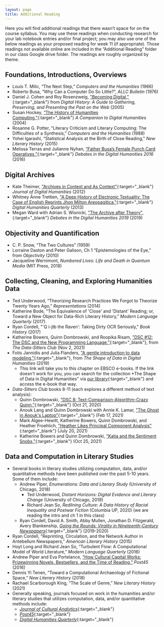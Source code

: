 ```yaml
---
layout: page
title: Additional Reading
---
```

Here you will find additional readings that there wasn’t space for on the course syllabus. You may use these readings when conducting research for your lab notebook entries and/or final project; you may also use one of the below readings as your proposed reading for week 11 (if appropriate). Those readings not available online are included in the “Additional Reading” folder in our class Google drive folder. The readings are roughly organized by theme.

## Foundations, Introductions, Overviews
- Louis T. Milic, “The Next Step,” *Computers and the Humanities* (1966)
- Roberto Busa, “Why Can a Computer Do So Little?”, *ALLC Bulletin* (1976)
- Daniel J. Cohen and Roy Rosenzweig, ["Becoming Digital,"](https://chnm.gmu.edu/digitalhistory/digitizing/index.php){:target="_blank"} from *Digital History: A Guide to Gathering, Preserving, and Presenting the Past on the Web* (2005)
- Susan Hockey, [“The History of Humanities Computing,”](http://www.digitalhumanities.org/companion/view?docId=blackwell/9781405103213/9781405103213.xml&chunk.id=ss1-2-1&toc.depth=1&toc.id=ss1-2-1&brand=default){:target="_blank"} *A Companion to Digital Humanities* (2004)
- Rosanne G. Potter, “Literary Criticism and Literary Computing: The Difficulties of a Synthesis,” *Computers and the Humanities* (1988)
- Yohei Igarashi, “Statistical Analysis at the Birth of Close Reading,” *New Literary History* (2015)
- Melissa Terras and Julianne Nyhan, [“Father Busa’s Female Punch Card Operatives,”](https://dhdebates.gc.cuny.edu/read/untitled/section/1e57217b-f262-4f25-806b-4fcf1548beb5#ch06){:target="_blank"} *Debates in the Digital Humanities 2016* (2016)

## Digital Archives
- Kate Theimer, ["Archives in Context and As Context"](http://journalofdigitalhumanities.org/1-2/archives-in-context-and-as-context-by-kate-theimer/){:target="_blank"} *Journal of Digital Humanities* (2012)
- Whitney Anne Trettien, ["A Deep History of Electronic Textuality: The Case of English Reprints Jhon Milton Areopagitica,"](http://www.digitalhumanities.org/dhqdev/vol/7/1/000150/000150.html){:target="_blank"} *Digital Humanities Quarterly* (2013)
- Megan Ward with Adrian S. Wisnicki, ["The Archive after Theory",](https://dhdebates.gc.cuny.edu/read/untitled-f2acf72c-a469-49d8-be35-67f9ac1e3a60/section/a8eccb81-e950-4760-ba93-38e0b1f2b9d0#ch18){:target="_blank"} *Debates in the Digital Humanities 2019* (2019)

## Objectivity and Quantification
- C. P. Snow, “The Two Cultures” (1959)
- Lorraine Daston and Peter Galison, Ch 1 “Epistemologies of the Eye,” from *Objectivity* (2010)
- Jacqueline Wernimont, *Numbered Lives: Life and Death in Quantum Media* (MIT Press, 2018)

## Collecting, Cleaning, and Exploring Humanities Data
- Ted Underwood, “Theorizing Research Practices We Forgot to Theorize Twenty Years Ago,” *Representations* (2014)
- Katherine Bode, “The Equivalence of 'Close' and 'Distant' Reading; or, Toward a New Object for Data-Rich Literary History,” *Modern Language Quarterly* (2017)
- Ryan Cordell, "'Q i-jtb the Raven': Taking Dirty OCR Seriously," *Book History* (2017)
- Katherine Bowers, Quinn Dombrowski, and Roopika Risam, ["DSC #12: The DSC and the New Programming Language,"](https://datasittersclub.github.io/site/dsc12.html){:target="_blank"}, from *The Data-Sitters Club* (Nov 2, 2021)
- Fotis Jannidis and Julia Flanders, ["A gentle introduction to data modeling,"](https://web-p-ebscohost-com.access.library.miami.edu/ehost/ebookviewer/ebook/bmxlYmtfXzE5MjYzNDFfX0FO0?sid=9b378071-fc7a-4d1c-859b-942d3dfcdb24@redis&vid=0&format=EB&lpid=lp_26&rid=0){:target="_blank"}, from *The Shape of Data in Digital Humanities* (2019)
    - This link will take you to this chapter on EBSCO e-books. If the link doesn't work for you, you can search for the collection *The Shape of Data in Digital Humanities" via [our library](https://www.library.miami.edu/){:target="_blank"} and access the e-book that way.
- *Data-Sitters Club* books 8-11 (each explores a different method of text analysis):
    - Quinn Dombrowski, ["DSC 8: Text-Comparison-Algorithm-Crazy Quinn,"](https://datasittersclub.github.io/site/dsc8.html){:target="_blank"} (Oct 21, 2020)
    - Anouk Lang and Quinn Dombrowski with Annie K. Lamar, ["The Ghost in Anouk's Laptop"](https://datasittersclub.github.io/site/dsc9.html){:target="_blank"} (Feb 17, 2021)
    - Mark Algee-Hewitt, Katherine Bowers, Quinn Dombrowski, and Heather Froehlich, ["Heather Likes Principal Component Analysis"](https://datasittersclub.github.io/site/dsc10.html){:target="_blank"} (July 20, 2021)
    - Katherine Bowers and Quinn Dombrowski, ["Katia and the Sentiment Snobs,"](https://datasittersclub.github.io/site/dsc11.html){:target="_blank"} (Oct 25, 2021)

## Data and Computation in Literary Studies
- Several books in literary studies utilizing computation, data, and/or quantitative methods have been published over the past 5-10 years. Some of them include:
    - Andrew Piper, *Enumerations: Data and Literary Study* (University of Chicago, 2018)
		- Ted Underwood, *Distant Horizons: Digital Evidence and Literary Change* (University of Chicago, 2019)
		- Richard Jean So, *Redlining Culture: A Data History of Racial Inequality and Postwar Fiction* (Columbia UP, 2020) (we are reading the intro and ch 1 in this class)
    - Ryan Cordell, David A. Smith, Abby Mullen, Jonathan D. Fitzgerald, Avery Blankenship, [*Going the Rounds: Virality in Nineteenth-Century Newspapers*](https://manifold.umn.edu/projects/going-the-rounds){:target="_blank"} (2019-2020)
- Ryan Cordell, “Reprinting, Circulation, and the Network Author in Antebellum Newspapers,” *American Literary History* (2015)
- Hoyt Long and Richard Jean So, “Turbulent Flow: A Computational Model of World Literature,” *Modern Language Quarterly* (2016)
- Andrew Piper and Eva Portelance, [“How Cultural Capital Works: Prizewinning Novels, Bestsellers, and the Time of Reading,”](https://post45.org/2016/05/how-cultural-capital-works-prizewinning-novels-bestsellers-and-the-time-of-reading/) *Post45* (2016)
- Dennis Yi Tenen, “Toward a Computational Archaeology of Fictional Space,” *New Literary History* (2018)
- Rachael Scarborough King,  “The Scale of Genre,” *New Literary History* (2021)
- Generally speaking, journals focused on work in the humanities and/or literary studies that utilizes computation, data, and/or quantitative methods include:
    - [*Journal of Cultural Analytics*](https://culturalanalytics.org/){:target="_blank"}
    - [*Post45*](https://post45.org/){:target="_blank"}
    - [*Digital Humanities Quarterly*](http://digitalhumanities.org/dhq/){:target="_blank"}
